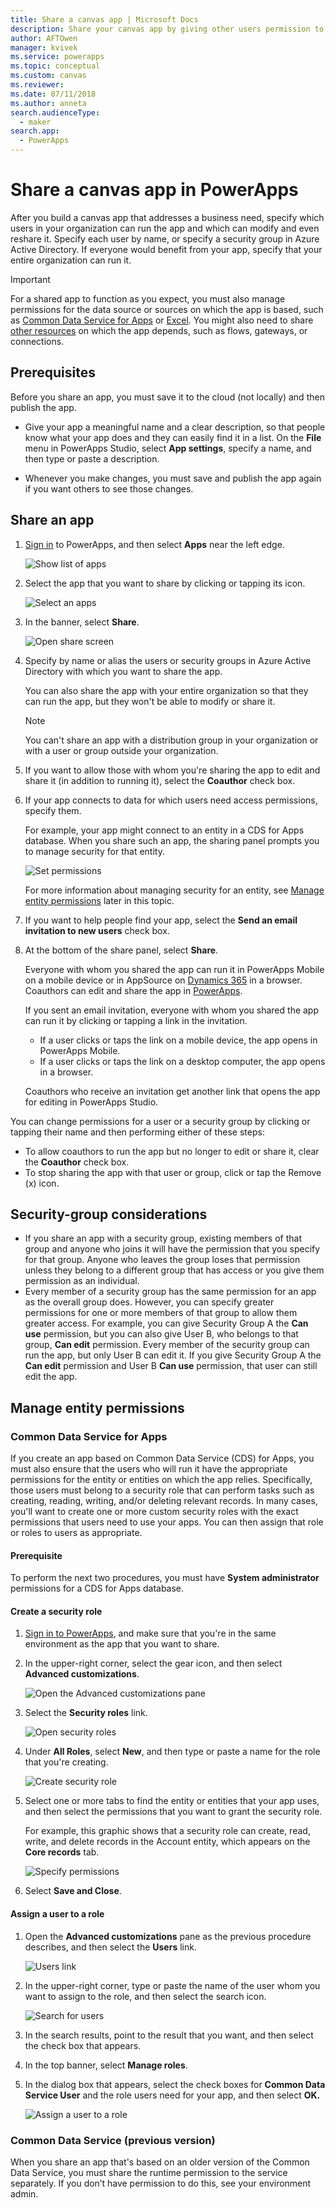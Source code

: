 ```yaml
---
title: Share a canvas app | Microsoft Docs
description: Share your canvas app by giving other users permission to run or modify it
author: AFTOwen
manager: kvivek
ms.service: powerapps
ms.topic: conceptual
ms.custom: canvas
ms.reviewer: 
ms.date: 07/11/2018
ms.author: anneta
search.audienceType: 
  - maker
search.app: 
  - PowerApps
---
```

# Share a canvas app in PowerApps

After you build a canvas app that addresses a business need, specify which users in your organization can run the app and which can modify and even reshare it. Specify each user by name, or specify a security group in Azure Active Directory. If everyone would benefit from your app, specify that your entire organization can run it.

> [!IMPORTANT]
> For a shared app to function as you expect, you must also manage permissions for the data source or sources on which the app is based, such as [Common Data Service for Apps](#common-data-service-for-apps) or [Excel](share-app-data.md). You might also need to share [other resources](share-app-resources.md) on which the app depends, such as flows, gateways, or connections.

## Prerequisites

Before you share an app, you must save it to the cloud (not locally) and then publish the app.

- Give your app a meaningful name and a clear description, so that people know what your app does and they can easily find it in a list. On the **File** menu in PowerApps Studio, select **App settings**, specify a name, and then type or paste a description.

- Whenever you make changes, you must save and publish the app again if you want others to see those changes.

## Share an app

1. [Sign in](https://web.powerapps.com?utm_source=padocs&utm_medium=linkinadoc&utm_campaign=referralsfromdoc) to PowerApps, and then select **Apps** near the left edge.

    ![Show list of apps](./media/share-app/file-apps.png)

1. Select the app that you want to share by clicking or tapping its icon.

    ![Select an apps](./media/share-app/select-app.png)

1. In the banner, select **Share**.

    ![Open share screen](./media/share-app/banner-share.png)

1. Specify by name or alias the users or security groups in Azure Active Directory with which you want to share the app.

    You can also share the app with your entire organization so that they can run the app, but they won't be able to modify or share it.

    > [!NOTE]
    > You can't share an app with a distribution group in your organization or with a user or group outside your organization.

1. If you want to allow those with whom you're sharing the app to edit and share it (in addition to running it), select the **Coauthor** check box.

1. If your app connects to data for which users need access permissions, specify them.

    For example, your app might connect to an entity in a CDS for Apps database. When you share such an app, the sharing panel prompts you to manage security for that entity.

    ![Set permissions](./media/share-app/set-permissions.png)

    For more information about managing security for an entity, see [Manage entity permissions](share-app.md#manage-entity-permissions) later in this topic.

1. If you want to help people find your app, select the **Send an email invitation to new users** check box.

1. At the bottom of the share panel, select **Share**.

    Everyone with whom you shared the app can run it in PowerApps Mobile on a mobile device or in AppSource on [Dynamics 365](https://home.dynamics.com) in a browser. Coauthors can edit and share the app in [PowerApps](https://web.powerapps.com?utm_source=padocs&utm_medium=linkinadoc&utm_campaign=referralsfromdoc).

    If you sent an email invitation, everyone with whom you shared the app can run it by clicking or tapping a link in the invitation.

    - If a user clicks or taps the link on a mobile device, the app opens in PowerApps Mobile.
    - If a user clicks or taps the link on a desktop computer, the app opens in a browser. 

    Coauthors who receive an invitation get another link that opens the app for editing in PowerApps Studio.

You can change permissions for a user or a security group by clicking or tapping their name and then performing either of these steps:

- To allow coauthors to run the app but no longer to edit or share it, clear the **Coauthor** check box.
- To stop sharing the app with that user or group, click or tap the Remove (x) icon.

## Security-group considerations

- If you share an app with a security group, existing members of that group and anyone who joins it will have the permission that you specify for that group. Anyone who leaves the group loses that permission unless they belong to a different group that has access or you give them permission as an individual.
- Every member of a security group has the same permission for an app as the overall group does. However, you can specify greater permissions for one or more members of that group to allow them greater access. For example, you can give Security Group A the **Can use** permission, but you can also give User B, who belongs to that group, **Can edit** permission. Every member of the security group can run the app, but only User B can edit it. If you give Security Group A the **Can edit** permission and User B **Can use** permission, that user can still edit the app.

## Manage entity permissions

### Common Data Service for Apps

If you create an app based on Common Data Service (CDS) for Apps, you must also ensure that the users who will run it have the appropriate permissions for the entity or entities on which the app relies. Specifically, those users must belong to a security role that can perform tasks such as creating, reading, writing, and/or deleting relevant records. In many cases, you'll want to create one or more custom security roles with the exact permissions that users need to use your apps. You can then assign that role or roles to users as appropriate.

#### Prerequisite

To perform the next two procedures, you must have **System administrator** permissions for a CDS for Apps database.

#### Create a security role

1. [Sign in to PowerApps](https://web.powerapps.com?utm_source=padocs&utm_medium=linkinadoc&utm_campaign=referralsfromdoc), and make sure that you're in the same environment as the app that you want to share.

1. In the upper-right corner, select the gear icon, and then select **Advanced customizations**.

    ![Open the Advanced customizations pane](media/share-app/advanced-customizations.png)

1. Select the **Security roles** link.

    ![Open security roles](media/share-app/security-roles.png)

1. Under **All Roles**, select **New**, and then type or paste a name for the role that you're creating.

    ![Create security role](media/share-app/new-role.png)

1. Select one or more tabs to find the entity or entities that your app uses, and then select the permissions that you want to grant the security role.

    For example, this graphic shows that a security role can create, read, write, and delete records in the Account entity, which appears on the **Core records** tab.

    ![Specify permissions](media/share-app/grant-access.png)

1. Select **Save and Close**.

#### Assign a user to a role

1. Open the **Advanced customizations** pane as the previous procedure describes, and then select the **Users** link.

    ![Users link](media/share-app/open-users.png)

1. In the upper-right corner, type or paste the name of the user whom you want to assign to the role, and then select the search icon.

    ![Search for users](media/share-app/search-users.png)

1. In the search results, point to the result that you want, and then select the check box that appears.

1. In the top banner, select **Manage roles**.

1. In the dialog box that appears, select the check boxes for **Common Data Service User** and the role users need for your app, and then select **OK.**

    ![Assign a user to a role](media/share-app/assign-users.png)

### Common Data Service (previous version)

When you share an app that's based on an older version of the Common Data Service, you must share the runtime permission to the service separately. If you don’t have permission to do this, see your environment admin.
